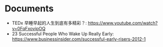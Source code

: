 # Documents
* TEDx 早睡早起的人生到底有多精彩？: https://www.youtube.com/watch?v=0FqFxovipOQ
* 23 Successful People Who Wake Up Really Early: https://www.businessinsider.com/successful-early-risers-2012-1
